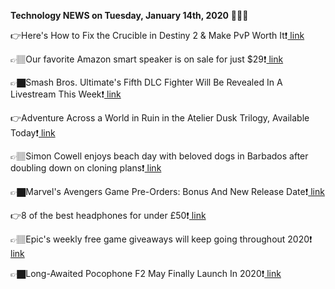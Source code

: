 <b>Technology NEWS on Tuesday, January 14th, 2020</b> 📡📡📡 

👉Here's How to Fix the Crucible in Destiny 2 & Make PvP Worth It❗️<a href='https://techblock.club/?p=2213'> link</a>

👉🏽Our favorite Amazon smart speaker is on sale for just $29❗️<a href='https://techblock.club/?p=2215'> link</a>

👉🏿Smash Bros. Ultimate's Fifth DLC Fighter Will Be Revealed In A Livestream This Week❗️<a href='https://techblock.club/?p=2217'> link</a>

👉Adventure Across a World in Ruin in the Atelier Dusk Trilogy, Available Today❗️<a href='https://techblock.club/?p=2219'> link</a>

👉🏽Simon Cowell enjoys beach day with beloved dogs in Barbados after doubling down on cloning plans❗️<a href='https://techblock.club/?p=2221'> link</a>

👉🏿Marvel's Avengers Game Pre-Orders: Bonus And New Release Date❗️<a href='https://techblock.club/?p=2223'> link</a>

👉8 of the best headphones for under £50❗️<a href='https://techblock.club/?p=2225'> link</a>

👉🏽Epic's weekly free game giveaways will keep going throughout 2020❗️<a href='https://techblock.club/?p=2227'> link</a>

👉🏿Long-Awaited Pocophone F2 May Finally Launch In 2020❗️<a href='https://techblock.club/?p=2229'> link</a>

